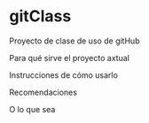 # gitClass
Proyecto de clase de uso de gitHub

Para qué sirve el proyecto axtual

Instrucciones  de cómo usarlo

Recomendaciones

O lo que sea
